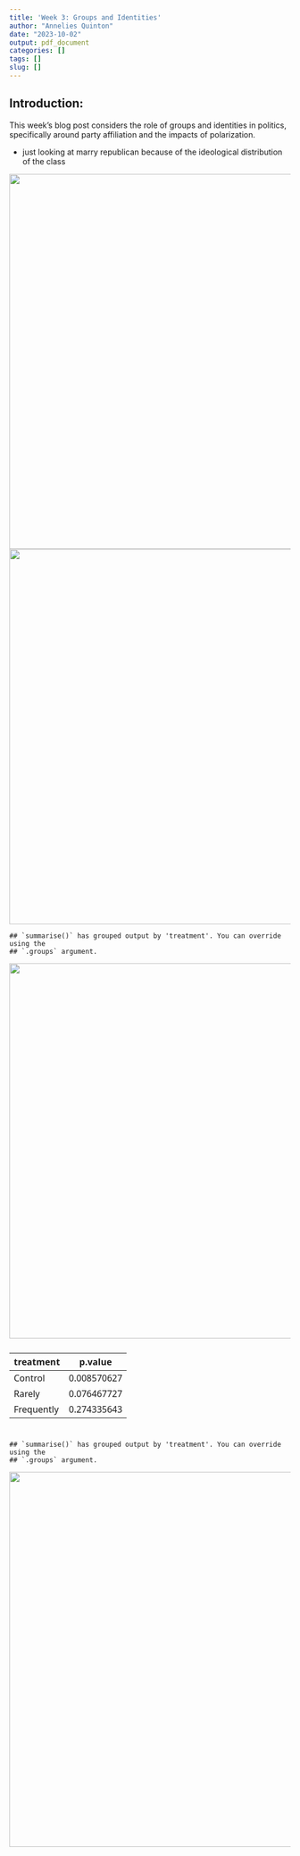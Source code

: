 ```yaml
---
title: 'Week 3: Groups and Identities'
author: "Annelies Quinton"
date: "2023-10-02"
output: pdf_document
categories: []
tags: []
slug: []
---
```


## Introduction:

This week’s blog post considers the role of groups and identities in politics, specifically around party affiliation and the impacts of polarization.

- just looking at marry republican because of the ideological distribution of the class

<img src="{{< blogdown/postref >}}index_files/figure-html/unnamed-chunk-3-1.png" width="672" />

<img src="{{< blogdown/postref >}}index_files/figure-html/unnamed-chunk-5-1.png" width="672" />

    ## `summarise()` has grouped output by 'treatment'. You can override using the
    ## `.groups` argument.

<img src="{{< blogdown/postref >}}index_files/figure-html/unnamed-chunk-7-1.png" width="672" />

<div id="yqfasedgmu" style="padding-left:0px;padding-right:0px;padding-top:10px;padding-bottom:10px;overflow-x:auto;overflow-y:auto;width:auto;height:auto;">
<style>#yqfasedgmu table {
  font-family: system-ui, 'Segoe UI', Roboto, Helvetica, Arial, sans-serif, 'Apple Color Emoji', 'Segoe UI Emoji', 'Segoe UI Symbol', 'Noto Color Emoji';
  -webkit-font-smoothing: antialiased;
  -moz-osx-font-smoothing: grayscale;
}
&#10;#yqfasedgmu thead, #yqfasedgmu tbody, #yqfasedgmu tfoot, #yqfasedgmu tr, #yqfasedgmu td, #yqfasedgmu th {
  border-style: none;
}
&#10;#yqfasedgmu p {
  margin: 0;
  padding: 0;
}
&#10;#yqfasedgmu .gt_table {
  display: table;
  border-collapse: collapse;
  line-height: normal;
  margin-left: auto;
  margin-right: auto;
  color: #333333;
  font-size: 16px;
  font-weight: normal;
  font-style: normal;
  background-color: #FFFFFF;
  width: auto;
  border-top-style: solid;
  border-top-width: 2px;
  border-top-color: #A8A8A8;
  border-right-style: none;
  border-right-width: 2px;
  border-right-color: #D3D3D3;
  border-bottom-style: solid;
  border-bottom-width: 2px;
  border-bottom-color: #A8A8A8;
  border-left-style: none;
  border-left-width: 2px;
  border-left-color: #D3D3D3;
}
&#10;#yqfasedgmu .gt_caption {
  padding-top: 4px;
  padding-bottom: 4px;
}
&#10;#yqfasedgmu .gt_title {
  color: #333333;
  font-size: 125%;
  font-weight: initial;
  padding-top: 4px;
  padding-bottom: 4px;
  padding-left: 5px;
  padding-right: 5px;
  border-bottom-color: #FFFFFF;
  border-bottom-width: 0;
}
&#10;#yqfasedgmu .gt_subtitle {
  color: #333333;
  font-size: 85%;
  font-weight: initial;
  padding-top: 3px;
  padding-bottom: 5px;
  padding-left: 5px;
  padding-right: 5px;
  border-top-color: #FFFFFF;
  border-top-width: 0;
}
&#10;#yqfasedgmu .gt_heading {
  background-color: #FFFFFF;
  text-align: center;
  border-bottom-color: #FFFFFF;
  border-left-style: none;
  border-left-width: 1px;
  border-left-color: #D3D3D3;
  border-right-style: none;
  border-right-width: 1px;
  border-right-color: #D3D3D3;
}
&#10;#yqfasedgmu .gt_bottom_border {
  border-bottom-style: solid;
  border-bottom-width: 2px;
  border-bottom-color: #D3D3D3;
}
&#10;#yqfasedgmu .gt_col_headings {
  border-top-style: solid;
  border-top-width: 2px;
  border-top-color: #D3D3D3;
  border-bottom-style: solid;
  border-bottom-width: 2px;
  border-bottom-color: #D3D3D3;
  border-left-style: none;
  border-left-width: 1px;
  border-left-color: #D3D3D3;
  border-right-style: none;
  border-right-width: 1px;
  border-right-color: #D3D3D3;
}
&#10;#yqfasedgmu .gt_col_heading {
  color: #333333;
  background-color: #FFFFFF;
  font-size: 100%;
  font-weight: normal;
  text-transform: inherit;
  border-left-style: none;
  border-left-width: 1px;
  border-left-color: #D3D3D3;
  border-right-style: none;
  border-right-width: 1px;
  border-right-color: #D3D3D3;
  vertical-align: bottom;
  padding-top: 5px;
  padding-bottom: 6px;
  padding-left: 5px;
  padding-right: 5px;
  overflow-x: hidden;
}
&#10;#yqfasedgmu .gt_column_spanner_outer {
  color: #333333;
  background-color: #FFFFFF;
  font-size: 100%;
  font-weight: normal;
  text-transform: inherit;
  padding-top: 0;
  padding-bottom: 0;
  padding-left: 4px;
  padding-right: 4px;
}
&#10;#yqfasedgmu .gt_column_spanner_outer:first-child {
  padding-left: 0;
}
&#10;#yqfasedgmu .gt_column_spanner_outer:last-child {
  padding-right: 0;
}
&#10;#yqfasedgmu .gt_column_spanner {
  border-bottom-style: solid;
  border-bottom-width: 2px;
  border-bottom-color: #D3D3D3;
  vertical-align: bottom;
  padding-top: 5px;
  padding-bottom: 5px;
  overflow-x: hidden;
  display: inline-block;
  width: 100%;
}
&#10;#yqfasedgmu .gt_spanner_row {
  border-bottom-style: hidden;
}
&#10;#yqfasedgmu .gt_group_heading {
  padding-top: 8px;
  padding-bottom: 8px;
  padding-left: 5px;
  padding-right: 5px;
  color: #333333;
  background-color: #FFFFFF;
  font-size: 100%;
  font-weight: initial;
  text-transform: inherit;
  border-top-style: solid;
  border-top-width: 2px;
  border-top-color: #D3D3D3;
  border-bottom-style: solid;
  border-bottom-width: 2px;
  border-bottom-color: #D3D3D3;
  border-left-style: none;
  border-left-width: 1px;
  border-left-color: #D3D3D3;
  border-right-style: none;
  border-right-width: 1px;
  border-right-color: #D3D3D3;
  vertical-align: middle;
  text-align: left;
}
&#10;#yqfasedgmu .gt_empty_group_heading {
  padding: 0.5px;
  color: #333333;
  background-color: #FFFFFF;
  font-size: 100%;
  font-weight: initial;
  border-top-style: solid;
  border-top-width: 2px;
  border-top-color: #D3D3D3;
  border-bottom-style: solid;
  border-bottom-width: 2px;
  border-bottom-color: #D3D3D3;
  vertical-align: middle;
}
&#10;#yqfasedgmu .gt_from_md > :first-child {
  margin-top: 0;
}
&#10;#yqfasedgmu .gt_from_md > :last-child {
  margin-bottom: 0;
}
&#10;#yqfasedgmu .gt_row {
  padding-top: 8px;
  padding-bottom: 8px;
  padding-left: 5px;
  padding-right: 5px;
  margin: 10px;
  border-top-style: solid;
  border-top-width: 1px;
  border-top-color: #D3D3D3;
  border-left-style: none;
  border-left-width: 1px;
  border-left-color: #D3D3D3;
  border-right-style: none;
  border-right-width: 1px;
  border-right-color: #D3D3D3;
  vertical-align: middle;
  overflow-x: hidden;
}
&#10;#yqfasedgmu .gt_stub {
  color: #333333;
  background-color: #FFFFFF;
  font-size: 100%;
  font-weight: initial;
  text-transform: inherit;
  border-right-style: solid;
  border-right-width: 2px;
  border-right-color: #D3D3D3;
  padding-left: 5px;
  padding-right: 5px;
}
&#10;#yqfasedgmu .gt_stub_row_group {
  color: #333333;
  background-color: #FFFFFF;
  font-size: 100%;
  font-weight: initial;
  text-transform: inherit;
  border-right-style: solid;
  border-right-width: 2px;
  border-right-color: #D3D3D3;
  padding-left: 5px;
  padding-right: 5px;
  vertical-align: top;
}
&#10;#yqfasedgmu .gt_row_group_first td {
  border-top-width: 2px;
}
&#10;#yqfasedgmu .gt_row_group_first th {
  border-top-width: 2px;
}
&#10;#yqfasedgmu .gt_summary_row {
  color: #333333;
  background-color: #FFFFFF;
  text-transform: inherit;
  padding-top: 8px;
  padding-bottom: 8px;
  padding-left: 5px;
  padding-right: 5px;
}
&#10;#yqfasedgmu .gt_first_summary_row {
  border-top-style: solid;
  border-top-color: #D3D3D3;
}
&#10;#yqfasedgmu .gt_first_summary_row.thick {
  border-top-width: 2px;
}
&#10;#yqfasedgmu .gt_last_summary_row {
  padding-top: 8px;
  padding-bottom: 8px;
  padding-left: 5px;
  padding-right: 5px;
  border-bottom-style: solid;
  border-bottom-width: 2px;
  border-bottom-color: #D3D3D3;
}
&#10;#yqfasedgmu .gt_grand_summary_row {
  color: #333333;
  background-color: #FFFFFF;
  text-transform: inherit;
  padding-top: 8px;
  padding-bottom: 8px;
  padding-left: 5px;
  padding-right: 5px;
}
&#10;#yqfasedgmu .gt_first_grand_summary_row {
  padding-top: 8px;
  padding-bottom: 8px;
  padding-left: 5px;
  padding-right: 5px;
  border-top-style: double;
  border-top-width: 6px;
  border-top-color: #D3D3D3;
}
&#10;#yqfasedgmu .gt_last_grand_summary_row_top {
  padding-top: 8px;
  padding-bottom: 8px;
  padding-left: 5px;
  padding-right: 5px;
  border-bottom-style: double;
  border-bottom-width: 6px;
  border-bottom-color: #D3D3D3;
}
&#10;#yqfasedgmu .gt_striped {
  background-color: rgba(128, 128, 128, 0.05);
}
&#10;#yqfasedgmu .gt_table_body {
  border-top-style: solid;
  border-top-width: 2px;
  border-top-color: #D3D3D3;
  border-bottom-style: solid;
  border-bottom-width: 2px;
  border-bottom-color: #D3D3D3;
}
&#10;#yqfasedgmu .gt_footnotes {
  color: #333333;
  background-color: #FFFFFF;
  border-bottom-style: none;
  border-bottom-width: 2px;
  border-bottom-color: #D3D3D3;
  border-left-style: none;
  border-left-width: 2px;
  border-left-color: #D3D3D3;
  border-right-style: none;
  border-right-width: 2px;
  border-right-color: #D3D3D3;
}
&#10;#yqfasedgmu .gt_footnote {
  margin: 0px;
  font-size: 90%;
  padding-top: 4px;
  padding-bottom: 4px;
  padding-left: 5px;
  padding-right: 5px;
}
&#10;#yqfasedgmu .gt_sourcenotes {
  color: #333333;
  background-color: #FFFFFF;
  border-bottom-style: none;
  border-bottom-width: 2px;
  border-bottom-color: #D3D3D3;
  border-left-style: none;
  border-left-width: 2px;
  border-left-color: #D3D3D3;
  border-right-style: none;
  border-right-width: 2px;
  border-right-color: #D3D3D3;
}
&#10;#yqfasedgmu .gt_sourcenote {
  font-size: 90%;
  padding-top: 4px;
  padding-bottom: 4px;
  padding-left: 5px;
  padding-right: 5px;
}
&#10;#yqfasedgmu .gt_left {
  text-align: left;
}
&#10;#yqfasedgmu .gt_center {
  text-align: center;
}
&#10;#yqfasedgmu .gt_right {
  text-align: right;
  font-variant-numeric: tabular-nums;
}
&#10;#yqfasedgmu .gt_font_normal {
  font-weight: normal;
}
&#10;#yqfasedgmu .gt_font_bold {
  font-weight: bold;
}
&#10;#yqfasedgmu .gt_font_italic {
  font-style: italic;
}
&#10;#yqfasedgmu .gt_super {
  font-size: 65%;
}
&#10;#yqfasedgmu .gt_footnote_marks {
  font-size: 75%;
  vertical-align: 0.4em;
  position: initial;
}
&#10;#yqfasedgmu .gt_asterisk {
  font-size: 100%;
  vertical-align: 0;
}
&#10;#yqfasedgmu .gt_indent_1 {
  text-indent: 5px;
}
&#10;#yqfasedgmu .gt_indent_2 {
  text-indent: 10px;
}
&#10;#yqfasedgmu .gt_indent_3 {
  text-indent: 15px;
}
&#10;#yqfasedgmu .gt_indent_4 {
  text-indent: 20px;
}
&#10;#yqfasedgmu .gt_indent_5 {
  text-indent: 25px;
}
</style>
<table class="gt_table" data-quarto-disable-processing="false" data-quarto-bootstrap="false">
  <thead>
    &#10;    <tr class="gt_col_headings">
      <th class="gt_col_heading gt_columns_bottom_border gt_left" rowspan="1" colspan="1" scope="col" id="treatment">treatment</th>
      <th class="gt_col_heading gt_columns_bottom_border gt_right" rowspan="1" colspan="1" scope="col" id="p.value">p.value</th>
    </tr>
  </thead>
  <tbody class="gt_table_body">
    <tr><td headers="treatment" class="gt_row gt_left">Control</td>
<td headers="p.value" class="gt_row gt_right">0.008570627</td></tr>
    <tr><td headers="treatment" class="gt_row gt_left">Rarely</td>
<td headers="p.value" class="gt_row gt_right">0.076467727</td></tr>
    <tr><td headers="treatment" class="gt_row gt_left">Frequently</td>
<td headers="p.value" class="gt_row gt_right">0.274335643</td></tr>
  </tbody>
  &#10;  
</table>
</div>

    ## `summarise()` has grouped output by 'treatment'. You can override using the
    ## `.groups` argument.

<img src="{{< blogdown/postref >}}index_files/figure-html/unnamed-chunk-10-1.png" width="672" />
